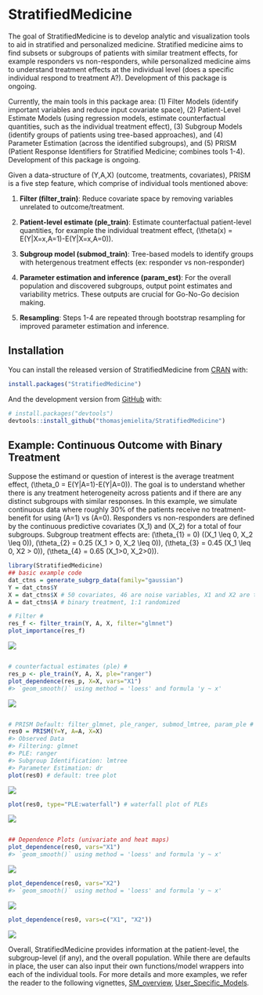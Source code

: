 
<!-- README.md is generated from README.Rmd. Please edit that file -->

# StratifiedMedicine

<!-- badges: start -->

<!-- badges: end -->

The goal of StratifiedMedicine is to develop analytic and visualization
tools to aid in stratified and personalized medicine. Stratified
medicine aims to find subsets or subgroups of patients with similar
treatment effects, for example responders vs non-responders, while
personalized medicine aims to understand treatment effects at the
individual level (does a specific individual respond to treatment A?).
Development of this package is ongoing.

Currently, the main tools in this package area: (1) Filter Models
(identify important variables and reduce input covariate space), (2)
Patient-Level Estimate Models (using regression models, estimate
counterfactual quantities, such as the individual treatment effect), (3)
Subgroup Models (identify groups of patients using tree-based
approaches), and (4) Parameter Estimation (across the identified
subgroups), and (5) PRISM (Patient Response Identifiers for Stratified
Medicine; combines tools 1-4). Development of this package is ongoing.

Given a data-structure of (Y,A,X) (outcome, treatments, covariates),
PRISM is a five step feature, which comprise of individual tools
mentioned above:

1.  **Filter (filter\_train)**: Reduce covariate space by removing
    variables unrelated to outcome/treatment.

2.  **Patient-level estimate (ple\_train)**: Estimate counterfactual
    patient-level quantities, for example the individual treatment
    effect, \(\theta(x) = E(Y|X=x,A=1)-E(Y|X=x,A=0)\).

3.  **Subgroup model (submod\_train)**: Tree-based models to identify
    groups with hetergenous treatment effects (ex: responder vs
    non-responder)

4.  **Parameter estimation and inference (param\_est)**: For the overall
    population and discovered subgroups, output point estimates and
    variability metrics. These outputs are crucial for Go-No-Go decision
    making.

5.  **Resampling**: Steps 1-4 are repeated through bootstrap resampling
    for improved parameter estimation and inference.

## Installation

You can install the released version of StratifiedMedicine from
[CRAN](https://CRAN.R-project.org) with:

``` r
install.packages("StratifiedMedicine")
```

And the development version from [GitHub](https://github.com/) with:

``` r
# install.packages("devtools")
devtools::install_github("thomasjemielita/StratifiedMedicine")
```

## Example: Continuous Outcome with Binary Treatment

Suppose the estimand or question of interest is the average treatment
effect, \(\theta_0 = E(Y|A=1)-E(Y|A=0)\). The goal is to understand
whether there is any treatment heterogeneity across patients and if
there are any distinct subgroups with similar responses. In this
example, we simulate continuous data where roughly 30% of the patients
receive no treatment-benefit for using \(A=1\) vs \(A=0\). Responders vs
non-responders are defined by the continuous predictive covariates
\(X_1\) and \(X_2\) for a total of four subgroups. Subgroup treatment
effects are: \(\theta_{1} = 0\) (\(X_1 \leq 0, X_2 \leq 0\)),
\(\theta_{2} = 0.25 (X_1 > 0, X_2 \leq 0)\),
\(\theta_{3} = 0.45 (X_1 \leq 0, X2 > 0\)),
\(\theta_{4} = 0.65 (X_1>0, X_2>0)\).

``` r
library(StratifiedMedicine)
## basic example code
dat_ctns = generate_subgrp_data(family="gaussian")
Y = dat_ctns$Y
X = dat_ctns$X # 50 covariates, 46 are noise variables, X1 and X2 are truly predictive
A = dat_ctns$A # binary treatment, 1:1 randomized 

# Filter #
res_f <- filter_train(Y, A, X, filter="glmnet")
plot_importance(res_f)
```

![](man/figures/README-example-1.png)<!-- -->

``` r

# counterfactual estimates (ple) #
res_p <- ple_train(Y, A, X, ple="ranger")
plot_dependence(res_p, X=X, vars="X1")
#> `geom_smooth()` using method = 'loess' and formula 'y ~ x'
```

![](man/figures/README-example-2.png)<!-- -->

``` r

# PRISM Default: filter_glmnet, ple_ranger, submod_lmtree, param_ple #
res0 = PRISM(Y=Y, A=A, X=X)
#> Observed Data
#> Filtering: glmnet
#> PLE: ranger
#> Subgroup Identification: lmtree
#> Parameter Estimation: dr
plot(res0) # default: tree plot 
```

![](man/figures/README-example-3.png)<!-- -->

``` r
plot(res0, type="PLE:waterfall") # waterfall plot of PLEs
```

![](man/figures/README-example-4.png)<!-- -->

``` r

## Dependence Plots (univariate and heat maps)
plot_dependence(res0, vars="X1")
#> `geom_smooth()` using method = 'loess' and formula 'y ~ x'
```

![](man/figures/README-example-5.png)<!-- -->

``` r
plot_dependence(res0, vars="X2")
#> `geom_smooth()` using method = 'loess' and formula 'y ~ x'
```

![](man/figures/README-example-6.png)<!-- -->

``` r
plot_dependence(res0, vars=c("X1", "X2"))
```

![](man/figures/README-example-7.png)<!-- -->

Overall, StratifiedMedicine provides information at the patient-level,
the subgroup-level (if any), and the overall population. While there are
defaults in place, the user can also input their own functions/model
wrappers into each of the individual tools. For more details and more
examples, we refer the reader to the following vignettes,
[SM\_overview](https://CRAN.R-project.org/package=StratifiedMedicine/vignettes/SM_PRISM.html),
[User\_Specific\_Models](https://CRAN.R-project.org/package=StratifiedMedicine/vignettes/SM_User_Models.html).
